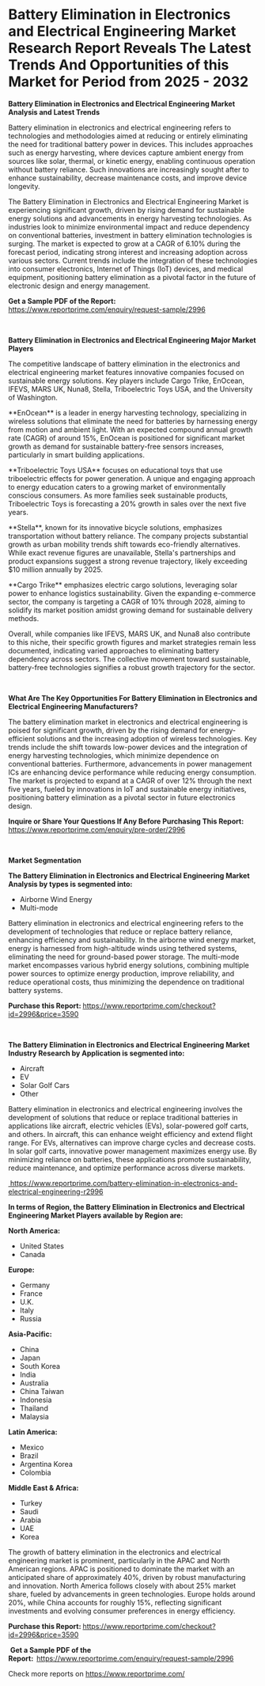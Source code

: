 <p><h1>Battery Elimination in Electronics and Electrical Engineering Market Research Report Reveals The Latest Trends And Opportunities of this Market for Period from 2025 - 2032</h1></p><p><strong>Battery Elimination in Electronics and Electrical Engineering Market Analysis and Latest Trends</strong></p>
<p><p>Battery elimination in electronics and electrical engineering refers to technologies and methodologies aimed at reducing or entirely eliminating the need for traditional battery power in devices. This includes approaches such as energy harvesting, where devices capture ambient energy from sources like solar, thermal, or kinetic energy, enabling continuous operation without battery reliance. Such innovations are increasingly sought after to enhance sustainability, decrease maintenance costs, and improve device longevity.</p><p>The Battery Elimination in Electronics and Electrical Engineering Market is experiencing significant growth, driven by rising demand for sustainable energy solutions and advancements in energy harvesting technologies. As industries look to minimize environmental impact and reduce dependency on conventional batteries, investment in battery elimination technologies is surging. The market is expected to grow at a CAGR of 6.10% during the forecast period, indicating strong interest and increasing adoption across various sectors. Current trends include the integration of these technologies into consumer electronics, Internet of Things (IoT) devices, and medical equipment, positioning battery elimination as a pivotal factor in the future of electronic design and energy management.</p></p>
<p><strong>Get a Sample PDF of the Report:&nbsp;</strong> <a href="https://www.reportprime.com/enquiry/request-sample/2996?utm_campaign=1743&utm_medium=2&utm_source=Github&utm_content=ia&utm_term=18032025&utm_id=battery-elimination-in-electronics-and-electrical-engineering">https://www.reportprime.com/enquiry/request-sample/2996</a></p>
<p>&nbsp;</p>
<p><strong>Battery Elimination in Electronics and Electrical Engineering Major Market Players</strong></p>
<p><p>The competitive landscape of battery elimination in the electronics and electrical engineering market features innovative companies focused on sustainable energy solutions. Key players include Cargo Trike, EnOcean, IFEVS, MARS UK, Nuna8, Stella, Triboelectric Toys USA, and the University of Washington.</p><p>**EnOcean** is a leader in energy harvesting technology, specializing in wireless solutions that eliminate the need for batteries by harnessing energy from motion and ambient light. With an expected compound annual growth rate (CAGR) of around 15%, EnOcean is positioned for significant market growth as demand for sustainable battery-free sensors increases, particularly in smart building applications.</p><p>**Triboelectric Toys USA** focuses on educational toys that use triboelectric effects for power generation. A unique and engaging approach to energy education caters to a growing market of environmentally conscious consumers. As more families seek sustainable products, Triboelectric Toys is forecasting a 20% growth in sales over the next five years.</p><p>**Stella**, known for its innovative bicycle solutions, emphasizes transportation without battery reliance. The company projects substantial growth as urban mobility trends shift towards eco-friendly alternatives. While exact revenue figures are unavailable, Stella's partnerships and product expansions suggest a strong revenue trajectory, likely exceeding $10 million annually by 2025.</p><p>**Cargo Trike** emphasizes electric cargo solutions, leveraging solar power to enhance logistics sustainability. Given the expanding e-commerce sector, the company is targeting a CAGR of 10% through 2028, aiming to solidify its market position amidst growing demand for sustainable delivery methods.</p><p>Overall, while companies like IFEVS, MARS UK, and Nuna8 also contribute to this niche, their specific growth figures and market strategies remain less documented, indicating varied approaches to eliminating battery dependency across sectors. The collective movement toward sustainable, battery-free technologies signifies a robust growth trajectory for the sector.</p></p>
<p>&nbsp;</p>
<p><strong>What Are The Key Opportunities For Battery Elimination in Electronics and Electrical Engineering Manufacturers?</strong></p>
<p><p>The battery elimination market in electronics and electrical engineering is poised for significant growth, driven by the rising demand for energy-efficient solutions and the increasing adoption of wireless technologies. Key trends include the shift towards low-power devices and the integration of energy harvesting technologies, which minimize dependence on conventional batteries. Furthermore, advancements in power management ICs are enhancing device performance while reducing energy consumption. The market is projected to expand at a CAGR of over 12% through the next five years, fueled by innovations in IoT and sustainable energy initiatives, positioning battery elimination as a pivotal sector in future electronics design.</p></p>
<p><strong>Inquire or Share Your Questions If Any Before Purchasing This Report:</strong> <a href="https://www.reportprime.com/enquiry/pre-order/2996?utm_campaign=1743&utm_medium=2&utm_source=Github&utm_content=ia&utm_term=18032025&utm_id=battery-elimination-in-electronics-and-electrical-engineering">https://www.reportprime.com/enquiry/pre-order/2996</a></p>
<p>&nbsp;</p>
<p><strong>Market Segmentation</strong></p>
<p><strong>The Battery Elimination in Electronics and Electrical Engineering Market Analysis by types is segmented into:</strong></p>
<p><ul><li>Airborne Wind Energy</li><li>Multi-mode</li></ul></p>
<p><p>Battery elimination in electronics and electrical engineering refers to the development of technologies that reduce or replace battery reliance, enhancing efficiency and sustainability. In the airborne wind energy market, energy is harnessed from high-altitude winds using tethered systems, eliminating the need for ground-based power storage. The multi-mode market encompasses various hybrid energy solutions, combining multiple power sources to optimize energy production, improve reliability, and reduce operational costs, thus minimizing the dependence on traditional battery systems.</p></p>
<p><strong>Purchase this Report:&nbsp;</strong><a href="https://www.reportprime.com/checkout?id=2996&price=3590&utm_campaign=1743&utm_medium=2&utm_source=Github&utm_content=ia&utm_term=18032025&utm_id=battery-elimination-in-electronics-and-electrical-engineering">https://www.reportprime.com/checkout?id=2996&price=3590</a></p>
<p>&nbsp;</p>
<p><strong>The Battery Elimination in Electronics and Electrical Engineering Market Industry Research by Application is segmented into:</strong></p>
<p><ul><li>Aircraft</li><li>EV</li><li>Solar Golf Cars</li><li>Other</li></ul></p>
<p><p>Battery elimination in electronics and electrical engineering involves the development of solutions that reduce or replace traditional batteries in applications like aircraft, electric vehicles (EVs), solar-powered golf carts, and others. In aircraft, this can enhance weight efficiency and extend flight range. For EVs, alternatives can improve charge cycles and decrease costs. In solar golf carts, innovative power management maximizes energy use. By minimizing reliance on batteries, these applications promote sustainability, reduce maintenance, and optimize performance across diverse markets.</p></p>
<p><a href="https://www.reportprime.com/battery-elimination-in-electronics-and-electrical-engineering-r2996?utm_campaign=1743&utm_medium=2&utm_source=Github&utm_content=ia&utm_term=18032025&utm_id=battery-elimination-in-electronics-and-electrical-engineering">&nbsp;https://www.reportprime.com/battery-elimination-in-electronics-and-electrical-engineering-r2996</a></p>
<p><strong>In terms of Region, the Battery Elimination in Electronics and Electrical Engineering Market Players available by Region are:</strong></p>
<p>
    <p> <strong> North America: </strong>
        <ul>
            <li>United States</li>
            <li>Canada</li>
        </ul>
        </p> 
    <p> <strong> Europe: </strong>
        <ul>
            <li>Germany</li>
            <li>France</li>
            <li>U.K.</li>
            <li>Italy</li>
            <li>Russia</li>
        </ul>
        </p> 
    <p> <strong> Asia-Pacific: </strong>
        <ul>
            <li>China</li>
            <li>Japan</li>
            <li>South Korea</li>
            <li>India</li>
            <li>Australia</li>
            <li>China Taiwan</li>
            <li>Indonesia</li>
            <li>Thailand</li>
            <li>Malaysia</li>
        </ul>
        </p> 
    <p> <strong> Latin America: </strong>
        <ul>
            <li>Mexico</li>
            <li>Brazil</li>
            <li>Argentina Korea</li>
            <li>Colombia</li>
        </ul>
        </p> 
    <p> <strong> Middle East & Africa: </strong>
        <ul>
            <li>Turkey</li>
            <li>Saudi</li>
            <li>Arabia</li>
            <li>UAE</li>
            <li>Korea</li>
        </ul>
    </p>
    </p>
<p><p>The growth of battery elimination in the electronics and electrical engineering market is prominent, particularly in the APAC and North American regions. APAC is positioned to dominate the market with an anticipated share of approximately 40%, driven by robust manufacturing and innovation. North America follows closely with about 25% market share, fueled by advancements in green technologies. Europe holds around 20%, while China accounts for roughly 15%, reflecting significant investments and evolving consumer preferences in energy efficiency.</p></p>
<p><strong>Purchase this Report: </strong><a href="https://www.reportprime.com/checkout?id=2996&price=3590&utm_campaign=1743&utm_medium=2&utm_source=Github&utm_content=ia&utm_term=18032025&utm_id=battery-elimination-in-electronics-and-electrical-engineering">https://www.reportprime.com/checkout?id=2996&price=3590</a></p>
<p>&nbsp;<strong>Get a Sample PDF of the Report:&nbsp;&nbsp;</strong><a href="https://www.reportprime.com/enquiry/request-sample/2996?utm_campaign=1743&utm_medium=2&utm_source=Github&utm_content=ia&utm_term=18032025&utm_id=battery-elimination-in-electronics-and-electrical-engineering">https://www.reportprime.com/enquiry/request-sample/2996</a></p>
<p><strong></strong></p>
<p>Check more reports on <a href="https://www.reportprime.com/?utm_campaign=1743&utm_medium=2&utm_source=Github&utm_content=ia&utm_term=18032025&utm_id=battery-elimination-in-electronics-and-electrical-engineering">https://www.reportprime.com/</a></p>